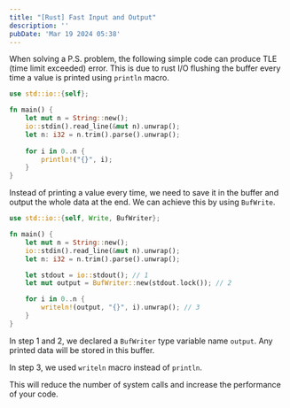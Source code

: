 ```yaml
---
title: "[Rust] Fast Input and Output"
description: ''
pubDate: 'Mar 19 2024 05:38'
---
```


When solving a P.S. problem, the following simple code can produce TLE (time limit exceeded) error. This is due to rust I/O flushing the buffer every time a value is printed using `println` macro.

```rust
use std::io::{self};

fn main() {
	let mut n = String::new();
	io::stdin().read_line(&mut n).unwrap();
	let n: i32 = n.trim().parse().unwrap();
	
	for i in 0..n {
		println!("{}", i);
	}
}
```

Instead of printing a value every time, we need to save it in the buffer and output the whole data at the end. We can achieve this by using `BufWrite`.

```rust
use std::io::{self, Write, BufWriter};

fn main() {
	let mut n = String::new();
	io::stdin().read_line(&mut n).unwrap();
	let n: i32 = n.trim().parse().unwrap();

	let stdout = io::stdout(); // 1
	let mut output = BufWriter::new(stdout.lock()); // 2

	for i in 0..n {
		writeln!(output, "{}", i).unwrap(); // 3
	}
}
```

In step 1 and 2, we declared a `BufWriter` type variable name `output`. Any printed data will be stored in this buffer.

In step 3, we used `writeln` macro instead of `println`.

This will reduce the number of system calls and increase the performance of your code.
